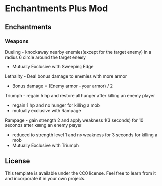# Enchantments Plus Mod

## Enchantments

### Weapons
Dueling - knockaway nearby enemies(except for the target enemy) in a radius 6 circle around the target enemy
  - Mutually Exclusive with Sweeping Edge
  
Lethality - Deal bonus damage to enemies with more armor
  - Bonus damage = (Enemy armor - your armor) / 2
  
Triumph - regain 5 hp and restore all hunger after killing an enemy player
  - regain 1 hp and no hunger for killing a mob
  - mutually exclusive with Rampage
  
Rampage - gain strength 2 and apply weakness 1(3 seconds) for 10 seconds after killing an enemy player
  - reduced to strength level 1 and no weakness for 3 seconds for killing a mob
  - Mutually Exclusive with Triumph
 
## License

This template is available under the CC0 license. Feel free to learn from it and incorporate it in your own projects.
